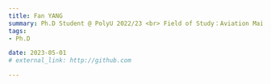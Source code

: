 ```yaml
---
title: Fan YANG  
summary: Ph.D Student @ PolyU 2022/23 <br> Field of Study：Aviation Maintenance Repair and Operating <br> B.E. (Jinan University), M.Sc.(The University of Hong Kong)
tags:
- Ph.D

date: 2023-05-01
# external_link: http://github.com

---
```

